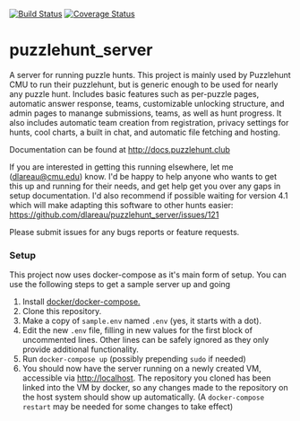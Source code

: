 [![Build Status](https://travis-ci.org/dlareau/puzzlehunt_server.svg?branch=master)](https://travis-ci.org/dlareau/puzzlehunt_server)
[![Coverage Status](https://coveralls.io/repos/github/dlareau/puzzlehunt_server/badge.svg)](https://coveralls.io/github/dlareau/puzzlehunt_server)

# puzzlehunt_server
A server for running puzzle hunts. This project is mainly used by Puzzlehunt CMU to run their puzzlehunt, but is generic enough to be used for nearly any puzzle hunt. Includes basic features such as per-puzzle pages, automatic answer response, teams, customizable unlocking structure, and admin pages to manange submissions, teams, as well as hunt progress. It also includes automatic team creation from registration, privacy settings for hunts, cool charts, a built in chat, and automatic file fetching and hosting.

Documentation can be found at http://docs.puzzlehunt.club

If you are interested in getting this running elsewhere, let me (dlareau@cmu.edu) know. I'd be happy to help anyone who wants to get this up and running for their needs, and get help get you over any gaps in setup documentation. I'd also recommend if possible waiting for version 4.1 which will make adapting this software to other hunts easier: https://github.com/dlareau/puzzlehunt_server/issues/121

Please submit issues for any bugs reports or feature requests.

### Setup
This project now uses docker-compose as it's main form of setup. You can use the following steps to get a sample server up and going

1. Install [docker/docker-compose.](https://docs.docker.com/compose/install/)
2. Clone this repository.
3. Make a copy of ```sample.env``` named ```.env``` (yes, it starts with a dot).
4. Edit the new ```.env``` file, filling in new values for the first block of uncommented lines. Other lines can be safely ignored as they only provide additional functionality.
5. Run ```docker-compose up``` (possibly prepending ```sudo``` if needed)
6. You should now have the server running on a newly created VM, accessible via [http://localhost](http://localhost). The repository you cloned has been linked into the VM by docker, so any changes made to the repository on the host system should show up automatically. (A ```docker-compose restart``` may be needed for some changes to take effect)
